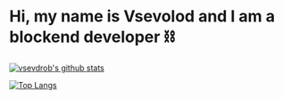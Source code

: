 # Hi, my name is Vsevolod and I am a blockend developer ⛓

[![vsevdrob's github stats](https://github-readme-stats.vercel.app/api?username=vsevdrob&show_icons=true&theme=github_dark)](https://github.com/vsevdrob/github-readme-stats/tree/master)

[![Top Langs](https://github-readme-stats.vercel.app/api/top-langs/?username=vsevdrob&langs_count=10&layout=compact&show_icons=true&theme=github_dark)](https://github.com/vsevdrob/github-readme-stats/tree/master) 

<!---
[![cpi-incorporated-salary](https://github-readme-stats.vercel.app/api/pin/?username=moonwake769&repo=cpi-incorporated-salary&show_icons=true&theme=github_dark)](https://github.com/moonwake769/github-readme-stats)
--->
